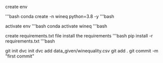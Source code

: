 create env

'''bash
conda create -n wineq python=3.8 -y
'''bash

activate env
'''bash
conda activate wineq
'''bash

create requirements.txt file
install the requirements
'''bash
pip install -r requirements.txt
'''bash

git init
dvc init
dvc add data_given/winequality.csv
git add .
git commit -m "first commit"

